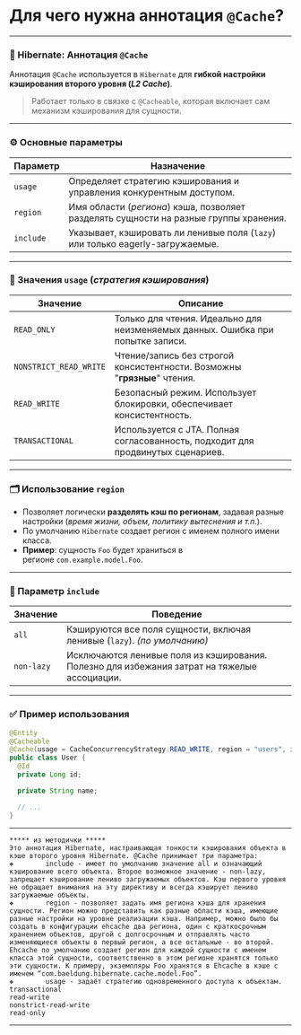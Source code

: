 # Для чего нужна аннотация `@Cache`?

---
### 🧠 Hibernate: Аннотация `@Cache`
Аннотация `@Cache` используется в `Hibernate` для **гибкой настройки кэширования второго уровня (_L2 Cache_)**.

> Работает только в связке с `@Cacheable`, которая включает сам механизм кэширования для сущности.

---
### ⚙️ Основные параметры

|**Параметр**|**Назначение**|
|---|---|
|`usage`|Определяет стратегию кэширования и управления конкурентным доступом.|
|`region`|Имя области (_региона_) кэша, позволяет разделять сущности на разные группы хранения.|
|`include`|Указывает, кэшировать ли ленивые поля (`lazy`) или только eagerly-загружаемые.|

---
### 🧩 Значения `usage` (_стратегия кэширования_)

|**Значение**|**Описание**|
|---|---|
|`READ_ONLY`|Только для чтения. Идеально для неизменяемых данных. Ошибка при попытке записи.|
|`NONSTRICT_READ_WRITE`|Чтение/запись без строгой консистентности. Возможны "**грязные**" чтения.|
|`READ_WRITE`|Безопасный режим. Использует блокировки, обеспечивает консистентность.|
|`TRANSACTIONAL`|Используется с JTA. Полная согласованность, подходит для продвинутых сценариев.|

---
### 🗂️ Использование `region`
- Позволяет логически **разделять кэш по регионам**, задавая разные настройки (_время жизни, объем, политику вытеснения и т.п._).
- По умолчанию `Hibernate` создает регион с именем полного имени класса.
- **Пример**: сущность `Foo` будет храниться в регионе `com.example.model.Foo`.

---
### 🚫 Параметр `include`

|**Значение**|**Поведение**|
|---|---|
|`all`|Кэшируются все поля сущности, включая ленивые (`lazy`). _(по умолчанию)_|
|`non-lazy`|Исключаются ленивые поля из кэширования. Полезно для избежания затрат на тяжелые ассоциации.|

---
### ✅ Пример использования

```java
@Entity
@Cacheable
@Cache(usage = CacheConcurrencyStrategy.READ_WRITE, region = "users", include = "all")
public class User {
  @Id
  private Long id;

  private String name;

  // ...
}
```

---

```
***** из методички *****
Это аннотация Hibernate, настраивающая тонкости кэширования объекта в кэше второго уровня Hibernate. @Cache принимает три параметра:
❖        include - имеет по умолчанию значение all и означающий кэширование всего объекта. Второе возможное значение - non-lazy, запрещает кэширование лениво загружаемых объектов. Кэш первого уровня не обращает внимания на эту директиву и всегда кэширует лениво загружаемые объекты.
❖        region - позволяет задать имя региона кэша для хранения сущности. Регион можно представить как разные области кэша, имеющие разные настройки на уровне реализации кэша. Например, можно было бы создать в конфигурации ehcache два региона, один с краткосрочным хранением объектов, другой с долгосрочным и отправлять часто изменяющиеся объекты в первый регион, а все остальные - во второй. Ehcache по умолчанию создает регион для каждой сущности с именем класса этой сущности, соответственно в этом регионе хранятся только эти сущности. К примеру, экземпляры Foo хранятся в Ehcache в кэше с именем “com.baeldung.hibernate.cache.model.Foo”.
❖        usage - задаёт стратегию одновременного доступа к объектам.
transactional
read-write
nonstrict-read-write
read-only
```

---
